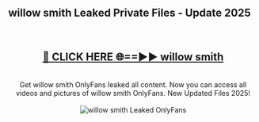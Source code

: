 <h2>willow smith Leaked Private Files - Update 2025</h2>
<br>
<div align="center">
<h2><a href="https://cliphot.my.id/willow_smith" rel="nofollow">🔴 CLICK HERE 🌐==►► willow smith</a></h2>
<br>
Get willow smith OnlyFans leaked all content. Now you can access all videos and pictures of willow smith OnlyFans. New Updated Files 2025!
<br>
<br>
<a href="https://cliphot.my.id/willow_smith" rel="nofollow" data-target="animated-image.originalLink"><img src="https://i.ibb.co.com/WyWwxjT/player-gif2.gif" alt="willow smith Leaked OnlyFans" style="max-width: 100%; display: inline-block;" data-target="animated-image.originalImage"></a>
</div>
<br>